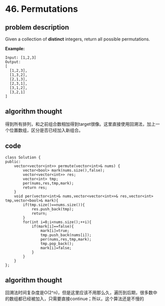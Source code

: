 # 46. Permutations

## problem description

Given a collection of **distinct** integers, return all possible permutations.

**Example:**

```text
Input: [1,2,3]
Output:
[
  [1,2,3],
  [1,3,2],
  [2,1,3],
  [2,3,1],
  [3,1,2],
  [3,2,1]
]
```

## algorithm thought

得到所有排列，和之前组合数相加得到target很像。这里直接使用回溯法，加上一个位置数组，区分是否已经加入新组合。

## code

```text
class Solution {
public:
    vector<vector<int>> permute(vector<int>& nums) {
        vector<bool> mark(nums.size(),false);
        vector<vector<int>> res;
        vector<int> tmp;
        per(nums,res,tmp,mark);
        return res;
    }
    void per(vector<int>& nums,vector<vector<int>>& res,vector<int> tmp,vector<bool>& mark){
        if(tmp.size()==nums.size()){
            res.push_back(tmp);
            return;
        }
        for(int i=0;i<nums.size();++i){
            if(mark[i]==false){
                mark[i]=true;
                tmp.push_back(nums[i]);
                per(nums,res,tmp,mark);
                tmp.pop_back();
                mark[i]=false; 
            }
        }
    }
};
```

## algorithm thought

回溯法时间复杂度是O\(2^n\)，但是这里应该不用那么久，遍历到后期，很多数中的数组都已经被加入，只需要直接continue；所以，这个算法还是不慢的

